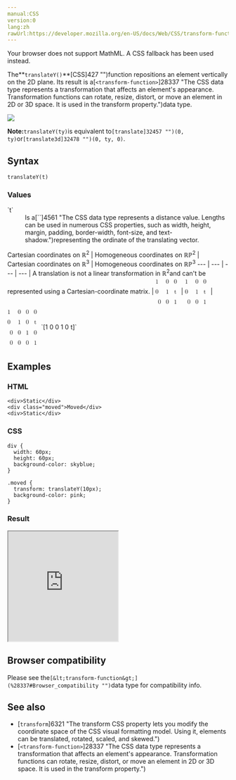 ```yaml
---
manual:CSS
version:0
lang:zh
rawUrl:https://developer.mozilla.org/en-US/docs/Web/CSS/transform-function/translateY
---
```






Your browser does not support MathML. A CSS fallback has been used instead.





The**`translateY()`**[CSS]427 "")function repositions an element vertically on the 2D plane. Its result is a[`<transform-function>`]28337 "The <transform-function> CSS data type represents a transformation that affects an element's appearance. Transformation functions can rotate, resize, distort, or move an element in 2D or 3D space. It is used in the transform property.")data type.



![](%32467.png "")



**Note:**`translateY(ty)`is equivalent to`[translate]32457 "")(0, ty)`or`[translate3d]32478 "")(0, ty, 0)`.



## Syntax<a name="Syntax"></a>

```
translateY(t)

```

### Values<a name="Values"></a>
<dl><dt id=''>`t`</dt><dd>Is a[`<length>`]4561 "The <length> CSS data type represents a distance value. Lengths can be used in numerous CSS properties, such as width, height, margin, padding, border-width, font-size, and text-shadow.")representing the ordinate of the translating vector.</dd></dl>
Cartesian coordinates on ℝ<sup>2</sup> | Homogeneous coordinates on ℝℙ<sup>2</sup> | Cartesian coordinates on ℝ<sup>3</sup> | Homogeneous coordinates on ℝℙ<sup>3</sup> 
 ---  |  ---  |  ---  |  ---  | 
A translation is not a linear transformation in ℝ<sup>2</sup>and can&#39;t be represented using a Cartesian-coordinate matrix. | <math><mfenced><mtable><mtr>1<mtd>0</mtd><mtd>0</mtd></mtr><mtr>0<mtd>1</mtd><mtd>t</mtd></mtr><mtr><mtd>0</mtd><mtd>0</mtd><mtd>1</mtd></mtr></mtable></mfenced></math> | <math><math><mfenced><mtable><mtr>1<mtd>0</mtd><mtd>0</mtd></mtr><mtr>0<mtd>1</mtd><mtd>t</mtd></mtr><mtr><mtd>0</mtd><mtd>0</mtd><mtd>1</mtd></mtr></mtable></mfenced></math></math> | <math><mfenced><mtable><mtr>1<mtd>0</mtd><mtd>0</mtd><mtd>0</mtd></mtr><mtr>0<mtd>1</mtd><mtd>0</mtd><mtd>t</mtd></mtr><mtr><mtd>0</mtd><mtd>0</mtd><mtd>1</mtd><mtd>0</mtd></mtr><mtr><mtd>0</mtd><mtd>0</mtd><mtd>0</mtd><mtd>1</mtd></mtr></mtable></mfenced></math> 
`[1 0 0 1 0 t]` 


## Examples<a name="Examples"></a>

### HTML<a name="HTML"></a>

```
<div>Static</div>
<div class="moved">Moved</div>
<div>Static</div>
```

### CSS<a name="CSS"></a>

```
div {
  width: 60px;
  height: 60px;
  background-color: skyblue;
}

.moved {
  transform: translateY(10px);
  background-color: pink;
}
```

### Result<a name="Result"></a>


<iframe src='https://mdn.mozillademos.org/en-US/docs/Web/CSS/transform-function/translateY$samples/Examples?revision=1321139' width='250' height='250'></iframe>



## Browser compatibility<a name="Browser_compatibility"></a>


Please see the`[&lt;transform-function&gt;](%28337#Browser_compatibility "")`data type for compatibility info.


## See also<a name="See_also"></a>

* [`transform`]6321 "The transform CSS property lets you modify the coordinate space of the CSS visual formatting model. Using it, elements can be translated, rotated, scaled, and skewed.")
* [`<transform-function>`]28337 "The <transform-function> CSS data type represents a transformation that affects an element's appearance. Transformation functions can rotate, resize, distort, or move an element in 2D or 3D space. It is used in the transform property.")



